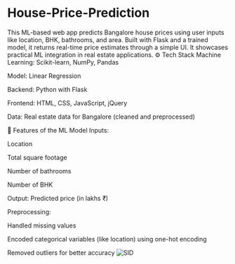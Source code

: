 # House-Price-Prediction
This ML-based web app predicts Bangalore house prices using user inputs like location, BHK, bathrooms, and area. Built with Flask and a trained model, it returns real-time price estimates through a simple UI. It showcases practical ML integration in real estate applications.
⚙️ Tech Stack
Machine Learning: Scikit-learn, NumPy, Pandas

Model: Linear Regression

Backend: Python with Flask

Frontend: HTML, CSS, JavaScript, jQuery

Data: Real estate data for Bangalore (cleaned and preprocessed)

🧠 Features of the ML Model
Inputs:

Location

Total square footage

Number of bathrooms

Number of BHK

Output: Predicted price (in lakhs ₹)

Preprocessing:

Handled missing values

Encoded categorical variables (like location) using one-hot encoding

Removed outliers for better accuracy
![SID](https://github.com/user-attachments/assets/79165bfe-d86c-424e-a95d-0babeafa5b27)
